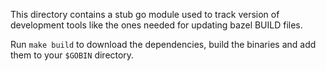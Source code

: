 This directory contains a stub go module used to track version of development
tools like the ones needed for updating bazel BUILD files.

Run `make build` to download the dependencies, build the binaries and add
them to your `$GOBIN` directory.
